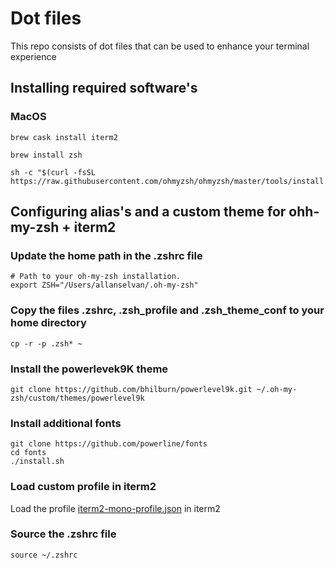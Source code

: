 # Dot files

This repo consists of dot files that can be used to enhance your terminal experience

## Installing required software's

### MacOS

```console
brew cask install iterm2
```

```console
brew install zsh
```

```console
sh -c "$(curl -fsSL https://raw.githubusercontent.com/ohmyzsh/ohmyzsh/master/tools/install.sh)"
```

## Configuring alias's and a custom theme for ohh-my-zsh + iterm2

### Update the home path in the .zshrc file

```console
# Path to your oh-my-zsh installation.
export ZSH="/Users/allanselvan/.oh-my-zsh"
```

### Copy the files .zshrc, .zsh_profile and .zsh_theme_conf to your home directory

```console
cp -r -p .zsh* ~
```

### Install the powerlevek9K theme

```console
git clone https://github.com/bhilburn/powerlevel9k.git ~/.oh-my-zsh/custom/themes/powerlevel9k
```

### Install additional fonts

```console
git clone https://github.com/powerline/fonts
cd fonts
./install.sh
```

### Load custom profile in iterm2

Load the profile [iterm2-mono-profile.json](./iterm2-mono-profile.json) in iterm2

### Source the .zshrc file

```console
source ~/.zshrc
```
